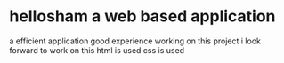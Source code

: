 # hellosham a web based application
a efficient application
good experience working on this project
i look forward to work on this
html is used
css is used

